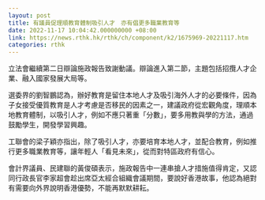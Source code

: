 ```yaml
---
layout: post
title: 有議員促理順教育體制吸引人才　亦有倡更多職業教育等
date: 2022-11-17 10:04:42.000000000 +08:00
link: https://news.rthk.hk/rthk/ch/component/k2/1675969-20221117.htm
categories: rthk
---
```


立法會繼續第二日辯論施政報告致謝動議。辯論進入第二節，主題包括招攬人才企業、融入國家發展大局等。

選委界的劉智鵬認為，辦好教育是留住本地人才及吸引海外人才的必要條件，因為子女接受優質教育是人才考慮是否移民的因素之一，建議政府從宏觀角度，理順本地教育體制，以吸引人才，例如不應只著重「分數」，要多用教與學的方法，通過鼓勵學生，開發學習興趣。

工聯會的梁子穎亦指出，除了吸引人才，亦要培育本地人才，並配合教育，例如推行更多職業教育等，讓年輕人「看見未來」，從而對特區政府有信心。

會計界議員、民建聯的黃俊碩表示，施政報告中一連串搶人才措施值得肯定，又認同行政長官李家超會趁出席亞太經合組織會議期間，要說好香港故事，他認為絕對有需要向外界說明香港優勢，不能再默默耕耘。
